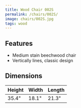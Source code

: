 ```yaml
---
title: Wood Chair 002S
permalink: /chairs/002S/
image: chairs/002S.jpg
tags: wood
---
```

## Features

- Medium stain beechwood chair
- Vertically lines, classic design

## Dimensions

Height | Width  | Length
-------|--------|-------
35.4"  | 18.1"  | 21.3"